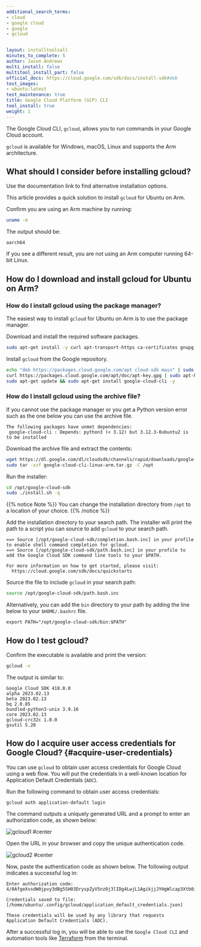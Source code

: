 ```yaml
---
additional_search_terms:
- cloud
- google cloud
- google
- gcloud


layout: installtoolsall
minutes_to_complete: 5
author: Jason Andrews
multi_install: false
multitool_install_part: false
official_docs: https://cloud.google.com/sdk/docs/install-sdk#deb
test_images:
- ubuntu:latest
test_maintenance: true
title: Google Cloud Platform (GCP) CLI
tool_install: true
weight: 1
---
```


The Google Cloud CLI, `gcloud`, allows you to run commands in your Google Cloud account.

`gcloud` is available for Windows, macOS, Linux and supports the Arm architecture.

## What should I consider before installing gcloud?

Use the documentation link to find alternative installation options.

This article provides a quick solution to install `gcloud` for Ubuntu on Arm.

Confirm you are using an Arm machine by running:

```bash
uname -m
```

The output should be:

```output
aarch64
```

If you see a different result, you are not using an Arm computer running 64-bit Linux.

## How do I download and install gcloud for Ubuntu on Arm?

### How do I install gcloud using the package manager? 

The easiest way to install `gcloud` for Ubuntu on Arm is to use the package manager.

Download and install the required software packages.

```bash { target="ubuntu:latest" }
sudo apt-get install -y curl apt-transport-https ca-certificates gnupg
```

Install `gcloud` from the Google repository.

```bash { target="ubuntu:latest" }
echo "deb https://packages.cloud.google.com/apt cloud-sdk main" | sudo tee -a /etc/apt/sources.list.d/google-cloud-sdk.list
curl https://packages.cloud.google.com/apt/doc/apt-key.gpg | sudo apt-key add -
sudo apt-get update && sudo apt-get install google-cloud-cli -y
```

### How do I install gcloud using the archive file?

If you cannot use the package manager or you get a Python version error such as the one below you can use the archive file.

```output
The following packages have unmet dependencies:
 google-cloud-cli : Depends: python3 (< 3.12) but 3.12.3-0ubuntu2 is to be installed
```

Download the archive file and extract the contents:

```bash { target="ubuntu:latest" }
wget https://dl.google.com/dl/cloudsdk/channels/rapid/downloads/google-cloud-cli-linux-arm.tar.gz
sudo tar -xzf google-cloud-cli-linux-arm.tar.gz -C /opt
```

Run the installer:

```bash { target="ubuntu:latest" }
cd /opt/google-cloud-sdk
sudo ./install.sh -q
```

{{% notice Note %}}
You can change the installation directory from `/opt` to a location of your choice. 
{{% /notice %}}

Add the installation directory to your search path. The installer will print the path to a script you can source to add `gcloud` to your search path.

```output
==> Source [/opt/google-cloud-sdk/completion.bash.inc] in your profile to enable shell command completion for gcloud.
==> Source [/opt/google-cloud-sdk/path.bash.inc] in your profile to add the Google Cloud SDK command line tools to your $PATH.

For more information on how to get started, please visit:
  https://cloud.google.com/sdk/docs/quickstarts
```

Source the file to include `gcloud` in your search path:

```bash { target="ubuntu:latest" }
source /opt/google-cloud-sdk/path.bash.inc
```

Alternatively, you can add the `bin` directory to your path by adding the line below to your `$HOME/.bashrc` file.

```console
export PATH="/opt/google-cloud-sdk/bin:$PATH"
```

## How do I test gcloud?

Confirm the executable is available and print the version:

```bash { target="ubuntu:latest" }
gcloud -v
```

The output is similar to:

```output
Google Cloud SDK 418.0.0
alpha 2023.02.13
beta 2023.02.13
bq 2.0.85
bundled-python3-unix 3.9.16
core 2023.02.13
gcloud-crc32c 1.0.0
gsutil 5.20
```

## How do I acquire user access credentials for Google Cloud? {#acquire-user-credentials}

You can use `gcloud` to obtain user access credentials for Google Cloud using a web flow. You will put the credentials in a well-known location for Application Default Credentials (`ADC`).

Run the following command to obtain user access credentials:

```console
gcloud auth application-default login
```

The command outputs a uniquely generated URL and a prompt to enter an authorization code, as shown below:

![gcloud1 #center](https://github.com/ArmDeveloperEcosystem/arm-learning-paths/assets/40816837/1f6fbbe1-eb08-49b6-bfd5-2b6e54462dc3)

Open the URL in your browser and copy the unique authentication code.

![gcloud2 #center](https://github.com/ArmDeveloperEcosystem/arm-learning-paths/assets/40816837/71065844-9d98-40be-a746-c0bb498ae913)

Now, paste the authentication code as shown below. The following output indicates a successful log in:

```output
Enter authorization code: 4/0AfgeXvsdW0jpvy3dBg5SH03DryspZyV5nz0j3lIDg4LwjL1AgikjjJYHgWlcap3Xtb0ioA

Credentials saved to file: [/home/ubuntu/.config/gcloud/application_default_credentials.json]

These credentials will be used by any library that requests Application Default Credentials (ADC).
```

After a successful log in, you will be able to use the `Google Cloud CLI` and automation tools like [Terraform](/install-guides/terraform/) from the terminal.
